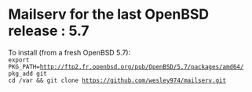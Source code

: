 # Mailserv for the last OpenBSD release : 5.7

To install (from a fresh OpenBSD 5.7):<br>
<code>export PKG_PATH=http://ftp2.fr.openbsd.org/pub/OpenBSD/5.7/packages/amd64/</code>  
<code>pkg_add git</code>    
<code>cd /var && git clone https://github.com/wesley974/mailserv.git</code>

